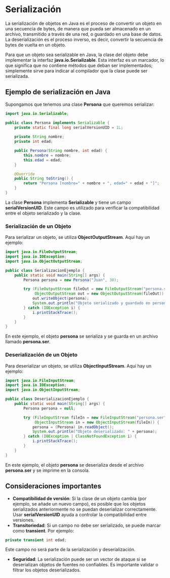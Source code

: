 # Serialización
La serialización de objetos en Java es el proceso de convertir un objeto en una secuencia de bytes, de manera que pueda ser almacenado en un archivo,
transmitido a través de una red, o guardado en una base de datos. La deserialización es el proceso inverso, es decir, convertir la secuencia de bytes de vuelta en un objeto.

Para que un objeto sea serializable en Java, la clase del objeto debe implementar la interfaz **java.io.Serializable**. Esta interfaz es un marcador, lo que significa que no
contiene métodos que deban ser implementados; simplemente sirve para indicar al compilador que la clase puede ser serializada.
## Ejemplo de serialización en Java
Supongamos que tenemos una clase **Persona** que queremos serializar:
```java
import java.io.Serializable;

public class Persona implements Serializable {
    private static final long serialVersionUID = 1L;
    
    private String nombre;
    private int edad;

    public Persona(String nombre, int edad) {
        this.nombre = nombre;
        this.edad = edad;
    }

    @Override
    public String toString() {
        return "Persona [nombre=" + nombre + ", edad=" + edad + "]";
    }
}
```
La clase **Persona** implementa **Serializable** y tiene un campo **serialVersionUID**. Este campo es utilizado para verificar la compatibilidad entre el objeto serializado y la clase.
### Serialización de un Objeto
Para serializar un objeto, se utiliza **ObjectOutputStream**. Aquí hay un ejemplo:
```java
import java.io.FileOutputStream;
import java.io.IOException;
import java.io.ObjectOutputStream;

public class SerializacionEjemplo {
    public static void main(String[] args) {
        Persona persona = new Persona("Juan", 30);

        try (FileOutputStream fileOut = new FileOutputStream("persona.ser");
             ObjectOutputStream out = new ObjectOutputStream(fileOut)) {
            out.writeObject(persona);
            System.out.println("Objeto serializado y guardado en persona.ser");
        } catch (IOException i) {
            i.printStackTrace();
        }
    }
}
```
En este ejemplo, el objeto **persona** se serializa y se guarda en un archivo llamado **persona.ser**.
### Deserialización de un Objeto
Para deserializar un objeto, se utiliza **ObjectInputStream**. Aquí hay un ejemplo:
```java
import java.io.FileInputStream;
import java.io.IOException;
import java.io.ObjectInputStream;

public class DeserializacionEjemplo {
    public static void main(String[] args) {
        Persona persona = null;

        try (FileInputStream fileIn = new FileInputStream("persona.ser");
             ObjectInputStream in = new ObjectInputStream(fileIn)) {
            persona = (Persona) in.readObject();
            System.out.println("Objeto deserializado: " + persona);
        } catch (IOException | ClassNotFoundException i) {
            i.printStackTrace();
        }
    }
}
```
En este ejemplo, el objeto **persona** se deserializa desde el archivo **persona.ser** y se imprime en la consola.
## Consideraciones importantes
- **Compatibilidad de versión**: Si la clase de un objeto cambia (por ejemplo, se añade un nuevo campo), es posible que los objetos serializados anteriormente
  no se puedan deserializar correctamente. Usar **serialVersionUID** ayuda a controlar la compatibilidad entre versiones.
- **Transitoriedad**: Si un campo no debe ser serializado, se puede marcar como **transient**. Por ejemplo:
```java
private transient int edad;
```
  Este campo no será parte de la serialización y deserialización.
- **Seguridad**: La serialización puede ser un vector de ataque si se deserializan objetos de fuentes no confiables. Es importante validar o filtrar los objetos deserializados.


